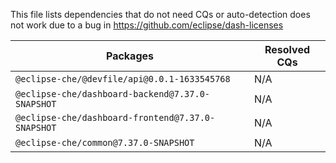 This file lists dependencies that do not need CQs or auto-detection does not work due to a bug in https://github.com/eclipse/dash-licenses

| Packages | Resolved CQs |
| --- | --- |
| `@eclipse-che/@devfile/api@0.0.1-1633545768` | N/A |
| `@eclipse-che/dashboard-backend@7.37.0-SNAPSHOT` | N/A |
| `@eclipse-che/dashboard-frontend@7.37.0-SNAPSHOT` | N/A |
| `@eclipse-che/common@7.37.0-SNAPSHOT` | N/A |
